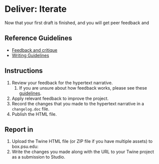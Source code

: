 # Deliver: Iterate

Now that your first draft is finished, and you will get peer feedback and 

## Reference Guidelines

- [Feedback and critique](/toolkit/feedback-and-critique.md)
- [Writing Guidelines](/writing_guidelines.md)

## Instructions

1. Review your feedback for the hypertext narrative.
    1. If you are unsure about how feedback works, please see these [guidelines](/toolkit/feedback-and-critique.md).
3. Apply relevant feedback to improve the project.
4. Record the changes that you made to the hypertext narrative in a `changelog.doc` file.
4. Publish the HTML file.

## Report in

1. Upload the Twine HTML file (or ZIP file if you have multiple assets) to box.psu.edu: 
2. Write the changes you made along with the URL to your Twine project as a submission to Studio.